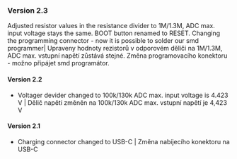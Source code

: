 ### Version 2.3
Adjusted resistor values in the resistance divider to 1M/1.3M, ADC max. input voltage stays the same. BOOT button renamed to RESET. Changing the programming connector - now it is possible to solder our smd programmer| Upraveny hodnoty rezistorů v odporovém děliči na 1M/1.3M, ADC max. vstupní napětí zůstává stejné. Změna programovacího konektoru - možno připájet smd programátor.
#### Version 2.2
- Voltager devider changed to 100k/130k ADC max. input voltage is 4.423 V | Dělič napětí změněn na 100k/130k ADC max. vstupní napětí je 4,423 V
#### Version 2.1
- Charging connector changed to USB-C | Změna nabíjecího konektoru na USB-C